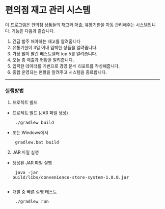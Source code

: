 # 편의점 재고 관리 시스템

이 프로그램은 편의점 상품들의 재고와 매출, 유통기한을 자동 관리해주는 시스템입니다.
기능은 다음과 같습니다.

1. 긴급 발주 해야하는 재고를 알려줍니다
2. 유통기한이 3일 이내 임박한 상품을 알려줍니다.
3. 가장 많이 팔린 베스트셀러 top 5를 알려줍니다.
4. 오늘 총 매출과 현황을 알려줍니다.
5. 입력한 데이터를 기반으로 경영 분석 리포트를 작성해줍니다.
6. 종합 운영되는 현황을 알려주고 시스템을 종료합니다.
---
### 실행방법
1. 프로젝트 빌드
- 프로젝트 빌드 (JAR 파일 생성)<pre> ./gradlew build
- 또는 Windows에서 <pre> gradlew.bat build

2. JAR 파일 실행
- 생성된 JAR 파일 실행 <pre> java -jar build/libs/convenience-store-system-1.0.0.jar

- 개발 중 빠른 실행 테스트 <pre> ./gradlew run
